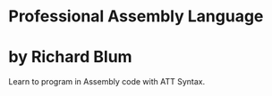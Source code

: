 # Professional Assembly Language
# by Richard Blum

Learn to program in Assembly code with ATT Syntax.
